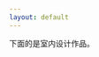 ```yaml
---
layout: default
---
```

下面的是室内设计作品。

<p>
  <img src="img/x1.jpg" alt="">
</p>
<p>
  <img src="img/x2.jpg" alt="">
</p>
